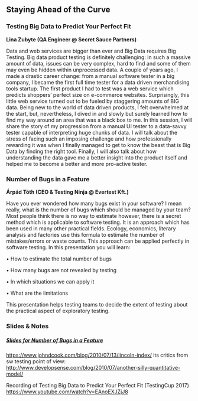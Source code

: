 ## Staying Ahead of the Curve

### Testing Big Data to Predict Your Perfect Fit
__Lina Zubyte (QA Engineer @ Secret Sauce Partners)__

Data and web services are bigger than ever and Big Data requires Big Testing. Big data product testing is definitely challenging: in such a massive amount of data, issues can be very complex, hard to find and some of them may even be hidden within unprocessed data.
A couple of years ago, I made a drastic career change: from a manual software tester in a big company, I became the first full time tester for a data driven merchandising tools startup. The first product I had to test was a web service which predicts shoppers’ perfect size on e-commerce websites. Surprisingly, this little web service turned out to be fueled by staggering amounts of BIG data. Being new to the world of data driven products, I felt overwhelmed at the start, but, nevertheless, I dived in and slowly but surely learned how to find my way around an area that was a black box to me.
In this session, I will share the story of my progression from a manual UI tester to a data-savvy tester capable of interpreting huge chunks of data. I will talk about the stress of facing such an imposing challenge and how professionally rewarding it was when I finally managed to get to know the beast that is Big Data by finding the right tool. Finally, I will also talk about how understanding the data gave me a better insight into the product itself and helped me to become a better and more pro-active tester.

### Number of Bugs in a Feature
__Árpád Tóth (CEO & Testing Ninja @ Evertest Kft.)__

Have you ever wondered how many bugs exist in your software? I mean really, what is the number of bugs which should be managed by your team? Most people think there is no way to estimate however, there is a secret method which is applicable to software testing.
It is an approach which has been used in many other practical fields. Ecology, economics, literary analysis and factories use this formula to estimate the number of mistakes/errors or waste counts. This approach can be applied perfectly in software testing.
In this presentation you will learn:

• How to estimate the total number of bugs

• How many bugs are not revealed by testing

• In which situations we can apply it

• What are the limitations

This presentation helps testing teams to decide the extent of testing about the practical aspect of exploratory testing.

### Slides & Notes
##### [Slides for Number of Bugs in a Feature](/docs/HowManyBugsDoIHave.pdf)
https://www.johndcook.com/blog/2010/07/13/lincoln-index/
its critics from sw testing point of view: http://www.developsense.com/blog/2010/07/another-silly-quantitative-model/

Recording of Testing Big Data to Predict Your Perfect Fit (TestingCup 2017) https://www.youtube.com/watch?v=EAnoEXJZjJ8

